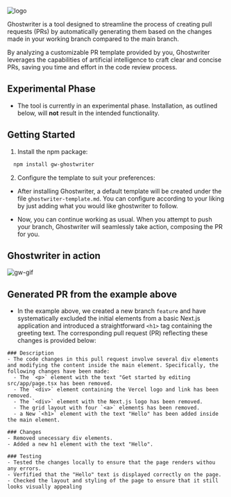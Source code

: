 ![logo](https://github.com/mateussenne/ghostwriter/assets/13854939/28757858-ab5e-428b-913e-bba132098b0f)

Ghostwriter is a tool designed to streamline the process of creating pull requests (PRs) by automatically generating them based on the changes made in your working branch compared to the main branch.

By analyzing a customizable PR template provided by you, Ghostwriter leverages the capabilities of artificial intelligence to craft clear and concise PRs, saving you time and effort in the code review process.

## Experimental Phase
- The tool is currently in an experimental phase. Installation, as outlined below, will **not** result in the intended functionality.

## Getting Started
1. Install the npm package:
```bash
  npm install gw-ghostwriter
```

2. Configure the template to suit your preferences:

  - After installing Ghostwriter, a default template will be created under the file `ghostwriter-template.md`. You can configure according to your liking by just adding what you would like ghostwriter to follow.

  - Now, you can continue working as usual. When you attempt to push your branch, Ghostwriter will seamlessly take action, composing the PR for you.

## Ghostwriter in action  
![gw-gif](https://github.com/mateussenne/ghostwriter/assets/13854939/f3c91aeb-64ca-43b3-b366-ad96940ee3bd) 


## Generated PR from the example above
- In the example above, we created a new branch `feature` and have systematically excluded the initial elements from a basic Next.js application and introduced a straightforward `<h1>` tag containing the greeting text.
The corresponding pull request (PR) reflecting these changes is provided below:

```
### Description
- The code changes in this pull request involve several div elements and modifying the content inside the main element. Specifically, the following changes have been made: 
  - The `<p>` element with the text "Get started by editing src/app/page.tsx has been removed.
  - The `<div>` element containing the Vercel logo and link has been removed.
  - The `<div>` element with the Next.js logo has been removed.
  - The grid layout with four `<a>` elements has been removed.
  - a New `<h1>` element with the text "Hello" has been added inside the main element.

### Changes
- Removed unecessary div elements.
- Added a new h1 element with the text "Hello".

### Testing
- Tested the changes locally to ensure that the page renders withou any errors.
- Verfified that the "Hello" text is displayed correctly on the page.
- Checked the layout and styling of the page to ensure that it still looks visually appealing
```
